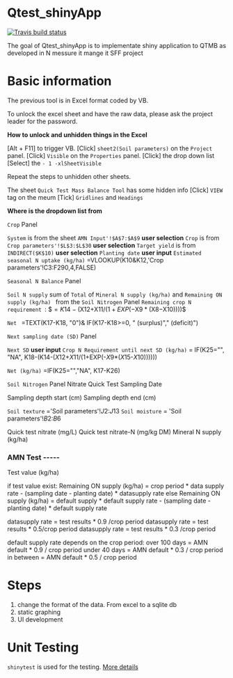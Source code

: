 # Qtest_shinyApp

<!-- badges: start -->
[![Travis build status](https://travis-ci.org/frank0434/QuickTestMassBalanceCalculator.svg?branch=master)](https://travis-ci.org/frank0434/QuickTestMassBalanceCalculator)
<!-- badges: end -->

The goal of Qtest_shinyApp is to implementate shiny application to QTMB as developed in N messure it mange it SFF project

# Basic information

The previous tool is in Excel format coded by VB. 

To unlock the excel sheet and have the raw data, please ask the project leader for the password. 

**How to unlock and unhidden things in the Excel**

[Alt + F11] to trigger VB. 
[Click] `sheet2(Soil parameters)` on the `Project` panel. 
[Click] `Visible` on the `Properties` panel.
[Click] the drop down list 
[Select] the `- 1 -xlSheetVisible`

Repeat the steps to unhidden other sheets. 

The sheet `Quick Test Mass Balance Tool` has some hidden info
[Click] `VIEW` tag on the meum
[Tick] `Gridlines` and `Headings`


**Where is the dropdown list from**

`Crop` Panel

`System` is from the sheet `AMN Input'!$A$7:$A$9` **user selection**
`Crop` is from `Crop parameters'!$L$3:$L$30` **user selection**
`Target yield` is from `INDIRECT($K$10)` **user selection**
`Planting date` **user input**
`Estimated seasonal N uptake (kg/ha)` =VLOOKUP(K10&K12,'Crop parameters'!C3:F290,4,FALSE)

`Seasonal N Balance` Panel 

`Soil N supply` sum of `Total` of `Mineral N supply (kg/ha)` and `Remaining ON supply (kg/ha) ` from the `Soil Nitrogen` Panel
`Remaining crop N requirement `:
  $$=K14-($X$12+$X$11/(1+EXP(-$X$9*($X$8-$X$10))))$$
  


`Net `
=TEXT(K17-K18, "0")& IF(K17-K18>=0, " (surplus)"," (deficit)")


`Next sampling date (SD)` Panel

`Next SD` **user input**
`Crop N Requirement until next SD (kg/ha)` = IF(K25="", "NA",    K18-(K14-($X$12+$X$11/(1+EXP(-$X$9*($X$15-$X$10))))))

`Net (kg/ha)` =IF(K25="","NA", K17-K26)


`Soil Nitrogen` Panel
Nitrate Quick Test 
Sampling Date

Sampling depth start (cm)
Sampling depth end (cm)

`Soil texture` ='Soil parameters'!$J$2:$J$13
`Soil moisture` = 'Soil parameters'!$B$2:$B$6

Quick test nitrate (mg/L)
Quick test nitrate-N (mg/kg DM)
Mineral N supply (kg/ha)

### AMN Test -----
Test value (kg/ha) 

if test value exist:
Remaining ON supply (kg/ha) = crop period * data supply rate - (sampling date - planting date) * datasupply rate
else
Remaining ON supply (kg/ha) = default supply * default supply rate - (sampling date - planting date) * default supply rate


datasupply rate = test results * 0.9 /crop period 
datasupply rate = test results * 0.5/crop period 
datasupply rate = test results * 0.3 /crop period 

default supply rate depends on the crop period:
over 100 days = AMN default * 0.9 / crop period
under 40 days = AMN default * 0.3 / crop period
in between = AMN default * 0.5 / crop period

# Steps

1. change the format of the data. From excel to a sqlite db
2. static graphing
3. UI development


# Unit Testing

`shinytest` is used for the testing. 
[More details](https://rstudio.github.io/shinytest/articles/shinytest.html)



